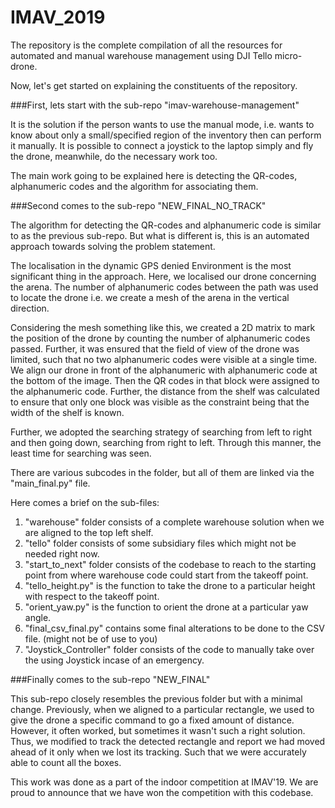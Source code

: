 # IMAV_2019

The repository is the complete compilation of all the resources for automated and manual warehouse management using DJI Tello micro-drone.

Now, let's get started on explaining the constituents of the repository.

###First, lets start with the sub-repo "imav-warehouse-management"

It is the solution if the person wants to use the manual mode, i.e. wants to know about only a small/specified region of the inventory then can perform it manually. It is possible to connect a joystick to the laptop simply and fly the drone, meanwhile, do the necessary work too.

The main work going to be explained here is detecting the QR-codes, alphanumeric codes and the algorithm for associating them.

###Second comes to the sub-repo "NEW_FINAL_NO_TRACK"

The algorithm for detecting the QR-codes and alphanumeric code is similar to as the previous sub-repo. But what is different is, this is an automated approach towards solving the problem statement.

The localisation in the dynamic GPS denied Environment is the most significant thing in the approach. Here, we localised our drone concerning the arena. The number of alphanumeric codes between the path was used to locate the drone i.e. we create a mesh of the arena in the vertical direction.


Considering the mesh something like this, we created a 2D matrix to mark the position of the drone by counting the number of alphanumeric codes passed. Further, it was ensured that the field of view of the drone was limited, such that no two alphanumeric codes were visible at a single time.
We align our drone in front of the alphanumeric with alphanumeric code at the bottom of the image. Then the QR codes in that block were assigned to the alphanumeric code. Further, the distance from the shelf was calculated to ensure that only one block was visible as the constraint being that the width of the shelf is known.

Further, we adopted the searching strategy of searching from left to right and then going down, searching from right to left. Through this manner, the least time for searching was seen. 

There are various subcodes in the folder, but all of them are linked via the "main_final.py" file. 

Here comes a brief on the sub-files:
1) "warehouse" folder consists of a complete warehouse solution when we are aligned to the top left shelf. 
2) "tello" folder consists of some subsidiary files which might not be needed right now.
3) "start_to_next" folder consists of the codebase to reach to the starting point from where warehouse code could start from the takeoff point.
4) "tello_height.py" is the function to take the drone to a particular height with respect to the takeoff point.
5) "orient_yaw.py" is the function to orient the drone at a particular yaw angle.
6) "final_csv_final.py" contains some final alterations to be done to the CSV file. (might not be of use to you)
7) "Joystick_Controller" folder consists of the code to manually take over the using Joystick incase of an emergency.


###Finally comes to the sub-repo "NEW_FINAL"

This sub-repo closely resembles the previous folder but with a minimal change.
Previously, when we aligned to a particular rectangle, we used to give the drone a specific command to go a fixed amount of distance. However, it often worked, but sometimes it wasn't such a right solution. 
Thus, we modified to track the detected rectangle and report we had moved ahead of it only when we lost its tracking. Such that we were accurately able to count all the boxes.






This work was done as a part of the indoor competition at IMAV'19.
We are proud to announce that we have won the competition with this codebase.

